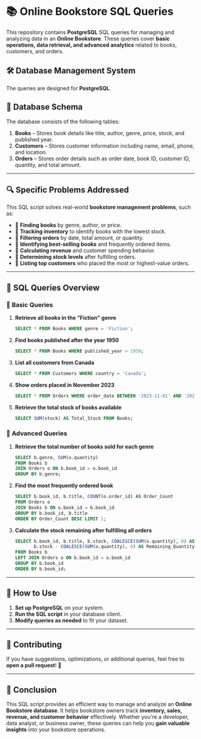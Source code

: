 # 📚 Online Bookstore SQL Queries  

This repository contains **PostgreSQL** SQL queries for managing and analyzing data in an **Online Bookstore**. These queries cover **basic operations, data retrieval, and advanced analytics** related to books, customers, and orders.  

## 🛠️ Database Management System  
The queries are designed for **PostgreSQL**.  

## 📂 Database Schema  
The database consists of the following tables:  

1. **Books** – Stores book details like title, author, genre, price, stock, and published year.  
2. **Customers** – Stores customer information including name, email, phone, and location.  
3. **Orders** – Stores order details such as order date, book ID, customer ID, quantity, and total amount.  

---

## 🔍 Specific Problems Addressed  
This SQL script solves real-world **bookstore management problems**, such as:  

- 🔹 **Finding books** by genre, author, or price.  
- 🔹 **Tracking inventory** to identify books with the lowest stock.  
- 🔹 **Filtering orders** by date, total amount, or quantity.  
- 🔹 **Identifying best-selling books** and frequently ordered items.  
- 🔹 **Calculating revenue** and customer spending behavior.  
- 🔹 **Determining stock levels** after fulfilling orders.  
- 🔹 **Listing top customers** who placed the most or highest-value orders.  

---

## 📌 SQL Queries Overview  

### 📖 **Basic Queries**  
1. **Retrieve all books in the "Fiction" genre**  
   ```sql
   SELECT * FROM Books WHERE genre = 'Fiction';
   ```
2. **Find books published after the year 1950**  
   ```sql
   SELECT * FROM Books WHERE published_year > 1950;
   ```
3. **List all customers from Canada**  
   ```sql
   SELECT * FROM Customers WHERE country = 'Canada';
   ```
4. **Show orders placed in November 2023**  
   ```sql
   SELECT * FROM Orders WHERE order_date BETWEEN '2023-11-01' AND '2023-11-30';
   ```
5. **Retrieve the total stock of books available**  
   ```sql
   SELECT SUM(stock) AS Total_Stock FROM Books;
   ```

### 🚀 **Advanced Queries**  
1. **Retrieve the total number of books sold for each genre**  
   ```sql
   SELECT b.genre, SUM(o.quantity) 
   FROM Books b
   JOIN Orders o ON b.book_id = o.book_id
   GROUP BY b.genre;
   ```
2. **Find the most frequently ordered book**  
   ```sql
   SELECT b.book_id, b.title, COUNT(o.order_id) AS Order_Count
   FROM Orders o
   JOIN Books b ON o.book_id = b.book_id
   GROUP BY b.book_id, b.title
   ORDER BY Order_Count DESC LIMIT 1;
   ```
3. **Calculate the stock remaining after fulfilling all orders**  
   ```sql
   SELECT b.book_id, b.title, b.stock, COALESCE(SUM(o.quantity), 0) AS Ordered_Quantity,
          b.stock - COALESCE(SUM(o.quantity), 0) AS Remaining_Quantity
   FROM Books b
   LEFT JOIN Orders o ON b.book_id = o.book_id
   GROUP BY b.book_id
   ORDER BY b.book_id;
   ```

---

## 🔧 How to Use  
1. **Set up PostgreSQL** on your system.  
2. **Run the SQL script** in your database client.  
3. **Modify queries as needed** to fit your dataset.  

---

## 📢 Contributing  
If you have suggestions, optimizations, or additional queries, feel free to **open a pull request**! 🚀  

---

## 🎯 Conclusion  
This SQL script provides an efficient way to manage and analyze an **Online Bookstore database**. It helps bookstore owners track **inventory, sales, revenue, and customer behavior** effectively. Whether you're a developer, data analyst, or business owner, these queries can help you **gain valuable insights** into your bookstore operations.  
